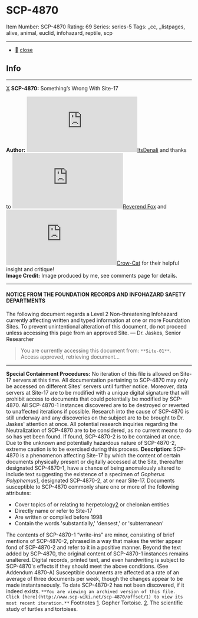 # SCP-4870
Item Number: SCP-4870
Rating: 69
Series: series-5
Tags: _cc, _listpages, alive, animal, euclid, infohazard, reptile, scp

---

  * [](javascript:;)
[close](javascript:;)
## Info
* * *
[X](javascript:;)
**SCP-4870:** Something’s Wrong With Site-17  
  
**Author:** [![ItsDenali](https://www.wikidot.com/avatar.php?userid=4284264&amp;size=small&amp;timestamp=1725332371)](http://www.wikidot.com/user:info/itsdenali)[ItsDenali](http://www.wikidot.com/user:info/itsdenali) and thanks to [![Reverend Fox](https://www.wikidot.com/avatar.php?userid=1893953&amp;size=small&amp;timestamp=1725332371)](http://www.wikidot.com/user:info/reverend-fox)[Reverend Fox](http://www.wikidot.com/user:info/reverend-fox) and [![Crow-Cat](https://www.wikidot.com/avatar.php?userid=3952131&amp;size=small&amp;timestamp=1725332371)](http://www.wikidot.com/user:info/crow-cat)[Crow-Cat](http://www.wikidot.com/user:info/crow-cat) for their helpful insight and critique!  
**Image Credit:** Image produced by me, see comments page for details.
* * *

#### NOTICE FROM THE FOUNDATION RECORDS AND INFOHAZARD SAFETY DEPARTMENTS
The following document regards a Level 2 Non-threatening Infohazard currently affecting written and typed information at one or more Foundation Sites. To prevent unintentional alteration of this document, do not proceed unless accessing this page from an approved Site.
— Dr. Jaskes, Senior Researcher
> You are currently accessing this document from: `**Site-01**`.  
>  Access approved, retrieving document…
* * *
**Special Containment Procedures:** No iteration of this file is allowed on Site-17 servers at this time. All documentation pertaining to SCP-4870 may only be accessed on different Sites' servers until further notice. Moreover, data servers at Site-17 are to be modified with a unique digital signature that will prohibit access to documents that could potentially be modified by SCP-4870.
All SCP-4870-1 instances discovered are to be destroyed or reverted to unaffected iterations if possible. Research into the cause of SCP-4870 is still underway and any discoveries on the subject are to be brought to Dr. Jaskes' attention at once. All potential research inquiries regarding the Neutralization of SCP-4870 are to be considered, as no current means to do so has yet been found.
If found, SCP-4870-2 is to be contained at once. Due to the unknown and potentially hazardous nature of SCP-4870-2, extreme caution is to be exercised during this process.
**Description:** SCP-4870 is a phenomenon affecting Site-17 by which the content of certain documents physically present or digitally accessed at the Site, thereafter designated SCP-4870-1, have a chance of being anomalously altered to include text suggesting the existence of a specimen of _Gopherus Polyphemus_[1](javascript:;), designated SCP-4870-2, at or near Site-17.
Documents susceptible to SCP-4870 commonly share one or more of the following attributes:
  * Cover topics of or relating to herpetology[2](javascript:;) or chelonian entities
  * Directly name or refer to Site-17
  * Are written or compiled before 1998
  * Contain the words 'substantially,' 'densest,' or 'subterranean'

The contents of SCP-4870-1 “write-ins” are minor, consisting of brief mentions of SCP-4870-2, phrased in a way that makes the writer appear fond of SCP-4870-2 and refer to it in a positive manner.
Beyond the text added by SCP-4870, the original content of SCP-4870-1 instances remains unaltered. Digital records, printed text, and even handwriting is subject to SCP-4870's effects if they should meet the above conditions. (See Addendum 4870-A) Susceptible documents are affected at a rate of an average of three documents per week, though the changes appear to be made instantaneously.
To date SCP-4870-2 has not been discovered, if it indeed exists.
`**You are viewing an archived version of this file.  
Click [here](http://www.scp-wiki.net/scp-4870/offset/1) to view its most recent iteration.**`
Footnotes
[1](javascript:;). Gopher Tortoise.
[2](javascript:;). The scientific study of turtles and tortoises.